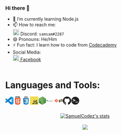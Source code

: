 ### Hi there 👋


<!-- - 🔭 I’m currently working on <a href="https://github.com/ScarOrg">ScarOrg</a> / <a href="https://github.com/ScarOrg">Scar</a> -->
- 🌱 I’m currently learning Node.js
- 📫 How to reach me: 
<br> <img src="/discord.ico" height="20px" width="20px"> Discord: <code>samsam#2287</code>
- 😄 Pronouns: He/Him
- ⚡ Fun fact: I learn how to code from <a href="https://codecademy.com">Codecademy</a>
- Social Media: <br>
 <a href="https://www.facebook.com/samuelcodez2009/"><img src="/facebook.ico" height="20px" width="20px"> Facebook</a>
 <br><br>
 <h1>Languages and Tools:</h1>
 <img align="left" alt="Visual Studio Code" width="26px" src="https://raw.githubusercontent.com/github/explore/80688e429a7d4ef2fca1e82350fe8e3517d3494d/topics/visual-studio-code/visual-studio-code.png" />
<img align="left" alt="HTML5" width="26px" src="https://raw.githubusercontent.com/github/explore/80688e429a7d4ef2fca1e82350fe8e3517d3494d/topics/html/html.png" />
<img align="left" alt="CSS3" width="26px" src="https://raw.githubusercontent.com/github/explore/80688e429a7d4ef2fca1e82350fe8e3517d3494d/topics/css/css.png" />
<img align="left" alt="JavaScript" width="26px" src="https://raw.githubusercontent.com/github/explore/80688e429a7d4ef2fca1e82350fe8e3517d3494d/topics/javascript/javascript.png" />
<img align="left" alt="Node.js" width="26px" src="https://raw.githubusercontent.com/github/explore/80688e429a7d4ef2fca1e82350fe8e3517d3494d/topics/nodejs/nodejs.png" />
<img align="left" alt="MongoDB" width="26px" src="https://raw.githubusercontent.com/github/explore/80688e429a7d4ef2fca1e82350fe8e3517d3494d/topics/mongodb/mongodb.png" />
<img align="left" alt="Git" width="26px" src="https://raw.githubusercontent.com/github/explore/80688e429a7d4ef2fca1e82350fe8e3517d3494d/topics/git/git.png" />
<img align="left" alt="GitHub" width="26px" src="https://raw.githubusercontent.com/github/explore/78df643247d429f6cc873026c0622819ad797942/topics/github/github.png" />
<img align="left" alt="Terminal" width="26px" src="https://raw.githubusercontent.com/github/explore/80688e429a7d4ef2fca1e82350fe8e3517d3494d/topics/terminal/terminal.png" />
 <br><br><br>
 <center>
<a href="https://github.com/SamuelCodez">
  <img align="center" src="https://github-readme-stats.vercel.app/api?username=SamuelCodez&show_icons=true&include_all_commits=true&show_icons=true&theme=dark" alt="SamuelCodez's stats" />
</a>
<br><br>
 <a href="https://github.com/SamuelCodez">
 <img align="center" src="https://github-readme-stats.vercel.app/api/top-langs/?username=SamuelCodez&theme=dark">
 </a>
